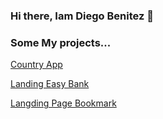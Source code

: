 ### Hi there, Iam Diego Benitez 👋
### Some My projects...
<p><a href="https://master--dulcet-youtiao-b5d0b1.netlify.app/"> Country App </a></p>
<p><a href="https://diegobenitez2.github.io/landingPage_easyBank/">Landing Easy Bank</a></p>
<p><a href="https://diegobenitez2.github.io/landingPage-Bookmark/"> Langding Page Bookmark </a></p>

